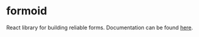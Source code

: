 # formoid

React library for building reliable forms. Documentation can be found [here](./docs/main.md).
